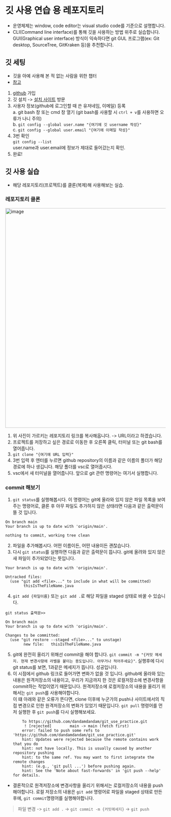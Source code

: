 # 깃 사용 연습 용 레포지토리

- 운영체제는 window, code editor는 visual studio code를 기준으로 설명합니다.
- CLI(Command line interface)를 통해 깃을 사용하는 방법 위주로 실습합니다. GUI(Graphical user interface) 방식이 익숙하다면 git GUL 프로그램(ex: Git desktop, SourceTree, GitKraken 등)을 추천합니다.

## 깃 세팅

- 깃을 아예 사용해 본 적 없는 사람을 위한 챕터
- [참고](https://git-scm.com/video/get-going)

1. [github](https://github.com/) 가입
2. 깃 설치 -> [설치 사이트](https://git-scm.com/downloads) 방문
3. 사용자 정보(github에 로그인할 때 쓴 유저네임, 이메일) 등록
    <br/> a. git bash 창 또는 cmd 창 열기 (git bash를 사용할 시 `ctrl + v`를 사용하면 오류가 나니 주의)
    <br/> b. `git config --global user.name "{여기에 깃 username 작성}"`
    <br/> c. `git config --global user.email "{여기에 이메일 작성}"`
4. 3번 확인
    <br/> `git config --list`
    <br/> user.name과 user.email에 정보가 제대로 들어갔는지 확인.
5. 완료!

## 깃 사용 실습

- 해당 레포지토리(프로젝트)를 클론(복제)해 사용해보는 실습.

### 레포지토리 클론

<img width="688" alt="image" src="https://github.com/dandamdandam/git_use_practice/assets/102032954/9128a8d5-fc62-4491-a321-eaa36265343d">

1. 위 사진이 가르키는 레포지토리 링크를 복사해옵니다. -> URL이라고 하겠습니다.
2. 프로젝트를 저장하고 싶은 경로로 이동한 후 오른쪽 클릭, 터미널 또는 git bash를 열어줍니다.
3. `git clone "{여기에 URL 입력}"`
4. 3번 입력 후 엔터를 누르면 github repository의 이름과 같은 이름의 폴더가 해당경로에 하나 생깁니다. 해당 폴더를 vsc로 열어줍시다.
5. vsc에서 새 터미널을 열어줍니다. 앞으로 git 관련 명령어는 여기서 실행합니다.

### commit 해보기

1. `git status`를 실행해봅시다. 이 명령어는 git에 올라와 있지 않은 파일 목록을 보여주는 명령어로, 클론 후 아무 파일도 추가하지 않은 상태라면 다음과 같은 출력문이 뜰 것 입니다.
```
On branch main
Your branch is up to date with 'origin/main'.

nothing to commit, working tree clean
```
2. 파일을 추가해봅시다. 어떤 이름이든, 어떤 내용이든 괜찮습니다.
3. 다시 `git status`를 실행하면 다음과 같은 출력문이 뜹니다. git에 올려와 있지 않은 새 파일이 추가되었다는 뜻입니다.
```
Your branch is up to date with 'origin/main'.

Untracked files:
  (use "git add <file>..." to include in what will be committed)
        thisIsTheFileName.java
```
4. `git add {파일이름}` 또는 `git add .`로 해당 파일을 staged 상태로 바꿀 수 있습니다.
```
git status 출력문>>

On branch main
Your branch is up to date with 'origin/main'.

Changes to be committed:
  (use "git restore --staged <file>..." to unstage)
        new file:   thisIsTheFileName.java
```
5. git에 완전히 올리기 위해선 commit을 해야 합니다. `git commit -m "{커밋 메세지. 현재 변경사항에 라벨을 붙이는 용도입니다. 아무거나 적어주세요}"`. 실행후에 다시 git status를 보면, 1과같은 메세지가 뜹니다. 성공입니다.
6. 이 시점에서 github 링크로 들어가면 변화가 없을 것 입니다. github에 올라와 있는 내용은 원격저장소의 내용이고, 우리가 지금까지 한 것은 로컬저장소에 변경사항을 commit하는 작업이였기 때문입니다. 원격저장소에 로컬저장소의 내용을 올리기 위해서는 `git push`를 사용해야합니다.
    <br/>    이 떄 아래와 같은 오류가 뜬다면, clone 이후에 누군가의 push나 사이트에서의 직접 변경으로 인한 원격저장소의 변화가 있었기 때문입니다. `git pull` 명령어를 먼저 실행한 후 `git push`를 다시 실행해보세요.
    ```
        To https://github.com/dandamdandam/git_use_practice.git
         ! [rejected]        main -> main (fetch first)
        error: failed to push some refs to 'https://github.com/dandamdandam/git_use_practice.git'
        hint: Updates were rejected because the remote contains work that you do
        hint: not have locally. This is usually caused by another repository pushing
        hint: to the same ref. You may want to first integrate the remote changes
        hint: (e.g., 'git pull ...') before pushing again.
        hint: See the 'Note about fast-forwards' in 'git push --help' for details.
    ```

- 결론적으로 원격저장소에 변경사항을 올리기 위해서는 로컬저장소의 내용을 push 해야합니다. 로컬 저장소의 내용은 `git add` 명령어로 파일을 staged 상태로 만든 후에, `git commit`명령어를 실행해야합니다.
> 파일 변경 -> `git add .` -> `git commit -m {커밋메세지}` -> `git push`
